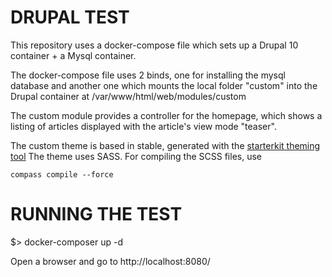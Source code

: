 # DRUPAL TEST

This repository uses a docker-compose file which sets up a Drupal 10 container + a Mysql container.

The docker-compose file uses 2 binds, one for installing the mysql database and another one which
mounts the local folder "custom" into the Drupal container at /var/www/html/web/modules/custom

The custom module provides a controller for the homepage, which shows a listing of articles displayed
with the article's view mode "teaser".

The custom theme is based in stable, generated with the [starterkit theming tool](https://www.drupal.org/docs/core-modules-and-themes/core-themes/starterkit-theme)
The theme uses SASS. For compiling the SCSS files, use 

```
compass compile --force
```

# RUNNING THE TEST

$> docker-composer up -d

Open a browser and go to http://localhost:8080/

